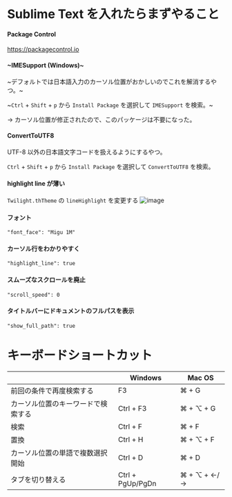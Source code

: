 # Sublime Text を入れたらまずやること

#### Package Control

https://packagecontrol.io

#### ~IMESupport (Windows)~

~デフォルトでは日本語入力のカーソル位置がおかしいのでこれを解消するやつ。~

~`Ctrl` + `Shift` + `p` から `Install Package` を選択して `IMESupport` を検索。~

→ カーソル位置が修正されたので、このパッケージは不要になった。

#### ConvertToUTF8 

UTF-8 以外の日本語文字コードを扱えるようにするやつ。

`Ctrl` + `Shift` + `p` から `Install Package` を選択して `ConvertToUTF8` を検索。

#### highlight line が薄い

`Twilight.thTheme` の `lineHighlight` を変更する
![image](https://user-images.githubusercontent.com/2055840/143180776-2c554007-0c24-48a3-a0c9-828747744795.png)



#### フォント

```
"font_face": "Migu 1M"
```

#### カーソル行をわかりやすく

```
"highlight_line": true
```

#### スムーズなスクロールを廃止

```
"scroll_speed": 0
```

#### タイトルバーにドキュメントのフルパスを表示

```
"show_full_path": true
```

# キーボードショートカット

| | Windows | Mac OS |
|-|-|-|
| 前回の条件で再度検索する | F3 | ⌘ + G |
| カーソル位置のキーワードで検索する | Ctrl + F3 | ⌘ + ⌥ + G |
| 検索 | Ctrl + F | ⌘ + F |
| 置換 | Ctrl + H | ⌘ + ⌥ + F |
| カーソル位置の単語で複数選択開始 | Ctrl + D | ⌘ + D |
| タブを切り替える | Ctrl + PgUp/PgDn | ⌘ + ⌥ + ←/→ |

